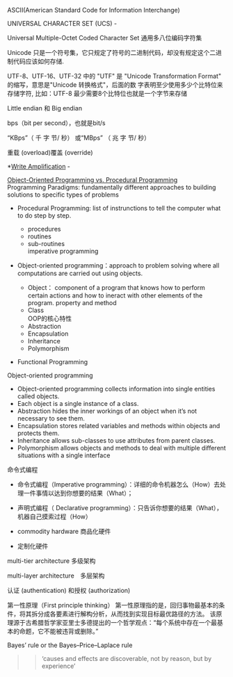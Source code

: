 


ASCII(American Standard Code for Information Interchange)

UNIVERSAL CHARACTER SET (UCS) - 

Universal Multiple-Octet Coded Character Set 通用多八位编码字符集

Unicode 只是一个符号集，它只规定了符号的二进制代码，却没有规定这个二进制代码应该如何存储.

UTF-8、UTF-16、UTF-32 中的 "UTF" 是 "Unicode Transformation Format" 的缩写，意思是"Unicode 转换格式"，后面的数 字表明至少使用多少个比特位来存储字符, 比如：UTF-8 最少需要8个比特位也就是一个字节来存储

Little endian 和 Big endian

bps（bit per second），也就是bit/s

“KBps”（ 千 字 节/ 秒）  或“MBps” （ 兆 字 节/ 秒） 

重载 (overload)覆盖 (override)

*[Write Amplification](https://en.wikipedia.org/wiki/Write_amplification) -

[Object-Oriented Programming vs. Procedural Programming](https://study.com/academy/lesson/object-oriented-programming-vs-procedural-programming.html)   
Programming Paradigms: fundamentally different approaches to building solutions to specific types of problems

* Procedural Programming: list of instrunctions to tell the computer what to do step by step.
   * procedures
   * routines
   * sub-routines   
 imperative programming
* Object-oriented programming：approach to problem solving where all computations are carried out using objects.
   * Object： component of a program that knows how to perform certain actions and how to ineract with other elements of the program. property and method
   * Class   
   OOP的核心特性
   * Abstraction
   * Encapsulation
   * Inheritance
   * Polymorphism
   
   
* Functional Programming


Object-oriented  programming
* Object-oriented programming collects information into single entities called objects.
* Each object is a single instance of a class.
* Abstraction hides the inner workings of an object when it’s not necessary to see them.
* Encapsulation stores related variables and methods within objects and protects them.
* Inheritance allows sub-classes to use attributes from parent classes.
* Polymorphism allows objects and methods to deal with multiple different situations with a single interface

命令式编程
* 命令式编程（Imperative programming）：详细的命令机器怎么（How）去处理一件事情以达到你想要的结果（What）；
* 声明式编程（ Declarative programming）：只告诉你想要的结果（What），机器自己摸索过程（How）


* commodity hardware 商品化硬件
* 定制化硬件


 multi-tier architecture 多级架构
 
  multi-layer architecture　多层架构

认证 (authentication) 和授权 (authorization)

第一性原理（First principle thinking）
第一性原理指的是，回归事物最基本的条件，将其拆分成各要素进行解构分析，从而找到实现目标最优路径的方法。
该原理源于古希腊哲学家亚里士多德提出的一个哲学观点：“每个系统中存在一个最基本的命题，它不能被违背或删除。” 

Bayes’ rule or the Bayes–Price–Laplace rule
>>‘causes and effects are discoverable, not by reason, but by
>>experience’